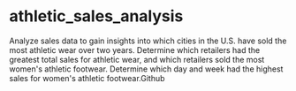 # athletic_sales_analysis
Analyze sales data to gain insights into which cities in the U.S. have sold the most athletic wear over two years. Determine which retailers had the greatest total sales for athletic wear, and which retailers sold the most women's athletic footwear. Determine which day and week had the highest sales for women's athletic footwear.Github

